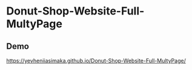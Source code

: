 # Donut-Shop-Website-Full-MultyPage

## Demo

https://yevheniiasimaka.github.io/Donut-Shop-Website-Full-MultyPage/
